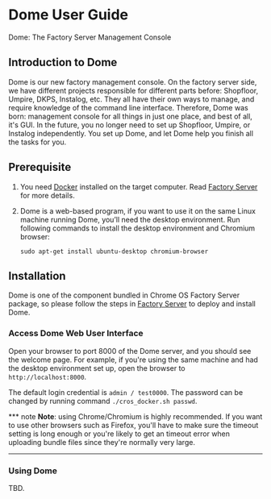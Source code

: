 # Dome User Guide

Dome: The Factory Server Management Console

## Introduction to Dome

Dome is our new factory management console. On the factory server side, we have
different projects responsible for different parts before: Shopfloor, Umpire,
DKPS, Instalog, etc. They all have their own ways to manage, and require
knowledge of the command line interface. Therefore, Dome was born: management
console for all things in just one place, and best of all, it's GUI. In the
future, you no longer need to set up Shopfloor, Umpire, or Instalog
independently. You set up Dome, and let Dome help you finish all the tasks for
you.

## Prerequisite

1. You need [Docker](http://docker.io) installed on the target computer. Read
   [Factory Server](../../setup/FACTORY_SERVER.md#Prerequisite) for more
   details.

2. Dome is a web-based program, if you want to use it on the same Linux
   machine running Dome, you’ll need the desktop environment. Run following
   commands to install the desktop environment and Chromium browser:

   ```shell
   sudo apt-get install ubuntu-desktop chromium-browser
   ```

## Installation

Dome is one of the component bundled in Chrome OS Factory Server package, so
please follow the steps in
[Factory Server](../../setup/FACTORY_SERVER.md#Installation) to deploy and
install Dome.

### Access Dome Web User Interface

Open your browser to port 8000 of the Dome server, and you should see the
welcome page. For example, if you're using the same machine and had the desktop
environment set up, open the browser to `http://localhost:8000`.

The default login credential is `admin / test0000`. The password can be
changed by running command `./cros_docker.sh passwd`.

*** note
**Note**: using Chrome/Chromium is highly recommended. If you want to use other
browsers such as Firefox, you'll have to make sure the timeout setting is long
enough or you're likely to get an timeout error when uploading bundle files
since they're normally very large.
***

### Using Dome
TBD.
